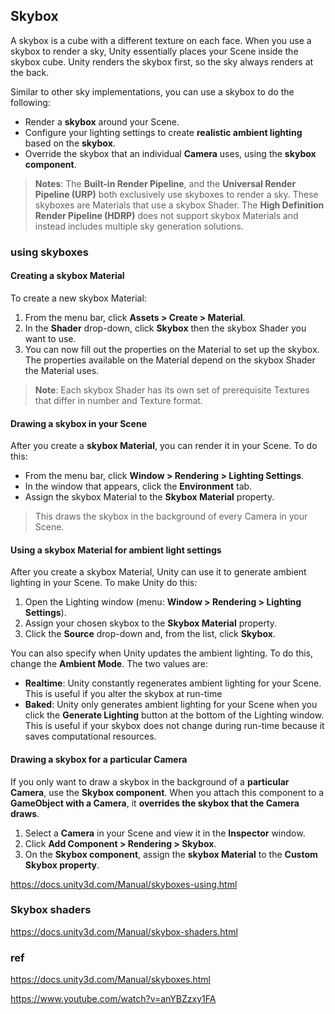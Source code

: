 ## Skybox
A skybox is a cube with a different texture on each face. When you use a skybox to render a sky, Unity essentially places your Scene
 inside the skybox cube. Unity renders the skybox first, so the sky always renders at the back.


Similar to other sky implementations, you can use a skybox to do the following:

- Render a **skybox** around your Scene.
- Configure your lighting settings to create **realistic ambient lighting** based on the **skybox**.
- Override the skybox that an individual **Camera** uses, using the **skybox component**.

> **Notes**: The **Built-in Render Pipeline**, and the **Universal Render Pipeline (URP)** both exclusively use skyboxes to render a sky. These skyboxes are Materials that use a skybox Shader.
The **High Definition Render Pipeline (HDRP)** does not support skybox Materials and instead includes multiple sky generation solutions.

### using skyboxes

#### Creating a skybox Material

To create a new skybox Material:

1.  From the menu bar, click **Assets > Create > Material**.
2.  In the **Shader** drop-down, click **Skybox** then the skybox Shader you want to use.
3.  You can now fill out the properties on the Material to set up the skybox. The properties available on the Material depend on the skybox Shader the Material uses.

> **Note**: Each skybox Shader has its own set of prerequisite Textures that differ in number and Texture format.

#### Drawing a skybox in your Scene
After you create a **skybox Material**, you can render it in your Scene. To do this:

-   From the menu bar, click **Window > Rendering > Lighting Settings**.
-   In the window that appears, click the **Environment** tab.
-   Assign the skybox Material to the **Skybox Material** property.

> This draws the skybox in the background of every Camera in your Scene.

#### Using a skybox Material for ambient light settings

After you create a skybox Material, Unity can use it to generate ambient lighting in your Scene. To make Unity do this:

1.  Open the Lighting window (menu: **Window > Rendering > Lighting Settings**).
2.  Assign your chosen skybox to the **Skybox Material** property.
3.  Click the **Source** drop-down and, from the list, click **Skybox**.

You can also specify when Unity updates the ambient lighting. To do this, change the **Ambient Mode**. The two values are:

-   **Realtime**: Unity constantly regenerates ambient lighting for your Scene. This is useful if you alter the skybox at run-time
-   **Baked**: Unity only generates ambient lighting for your Scene when you click the **Generate Lighting** button at the bottom of the Lighting window. This is useful if your skybox does not change during run-time because it saves computational resources.


#### Drawing a skybox for a particular Camera
If you only want to draw a skybox in the background of a **particular Camera**, use the **Skybox component**. When you attach this component to a **GameObject with a Camera**, it **overrides the skybox that the Camera draws**. 

1. Select a **Camera** in your Scene and view it in the **Inspector** window.
2. Click **Add Component > Rendering > Skybox**.
3. On the **Skybox component**, assign the **skybox Material** to the **Custom Skybox property**.

https://docs.unity3d.com/Manual/skyboxes-using.html

### Skybox shaders
https://docs.unity3d.com/Manual/skybox-shaders.html

### ref 
https://docs.unity3d.com/Manual/skyboxes.html

https://www.youtube.com/watch?v=anYBZzxy1FA
